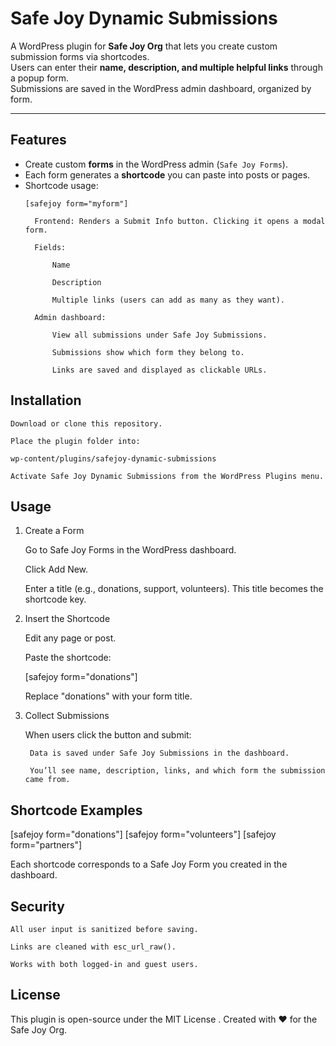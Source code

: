 # Safe Joy Dynamic Submissions

A WordPress plugin for **Safe Joy Org** that lets you create custom submission forms via shortcodes.  
Users can enter their **name, description, and multiple helpful links** through a popup form.  
Submissions are saved in the WordPress admin dashboard, organized by form.  

---

## Features
- Create custom **forms** in the WordPress admin (`Safe Joy Forms`).
- Each form generates a **shortcode** you can paste into posts or pages.
- Shortcode usage:  
  ```text
  [safejoy form="myform"]

    Frontend: Renders a Submit Info button. Clicking it opens a modal form.

    Fields:

        Name

        Description

        Multiple links (users can add as many as they want).

    Admin dashboard:

        View all submissions under Safe Joy Submissions.

        Submissions show which form they belong to.

        Links are saved and displayed as clickable URLs.

## Installation

    Download or clone this repository.

    Place the plugin folder into:

    wp-content/plugins/safejoy-dynamic-submissions

    Activate Safe Joy Dynamic Submissions from the WordPress Plugins menu.

## Usage
1. Create a Form

    Go to Safe Joy Forms in the WordPress dashboard.

    Click Add New.

    Enter a title (e.g., donations, support, volunteers).
    This title becomes the shortcode key.

2. Insert the Shortcode

    Edit any page or post.

    Paste the shortcode:

    [safejoy form="donations"]

    Replace "donations" with your form title.

3. Collect Submissions

    When users click the button and submit:

        Data is saved under Safe Joy Submissions in the dashboard.

        You’ll see name, description, links, and which form the submission came from.

## Shortcode Examples

[safejoy form="donations"]
[safejoy form="volunteers"]
[safejoy form="partners"]

Each shortcode corresponds to a Safe Joy Form you created in the dashboard.
## Security

    All user input is sanitized before saving.

    Links are cleaned with esc_url_raw().

    Works with both logged-in and guest users.

## License

This plugin is open-source under the MIT License
.
Created with ❤️ for the Safe Joy Org.
